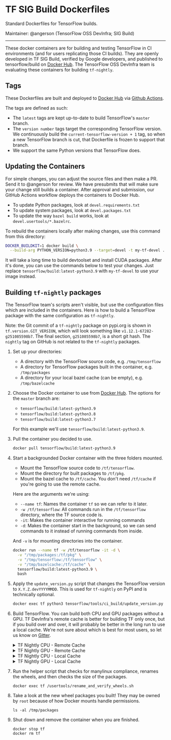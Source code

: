 # TF SIG Build Dockerfiles

Standard Dockerfiles for TensorFlow builds.

Maintainer: @angerson (TensorFlow OSS DevInfra; SIG Build)

* * *

These docker containers are for building and testing TensorFlow in CI
environments (and for users replicating those CI builds). They are openly
developed in TF SIG Build, verified by Google developers, and published to
tensorflow/build on [Docker Hub](https://hub.docker.com/r/tensorflow/build/).
The TensorFlow OSS DevInfra team is evaluating these containers for building
`tf-nightly`.

## Tags

These Dockerfiles are built and deployed to [Docker
Hub](https://hub.docker.com/r/tensorflow/build/) via [Github
Actions](https://github.com/tensorflow/build/blob/master/.github/workflows/docker.yml).

The tags are defined as such:

- The `latest` tags are kept up-to-date to build TensorFlow's `master` branch.
- The `version number` tags target the corresponding TensorFlow version. We
  continuously build the `current-tensorflow-version + 1` tag, so when a new
  TensorFlow branch is cut, that Dockerfile is frozen to support that branch.
- We support the same Python versions that TensorFlow does.

## Updating the Containers

For simple changes, you can adjust the source files and then make a PR. Send it
to @angerson for review. We have presubmits that will make sure your change
still builds a container. After approval and submission, our GitHub Actions
workflow deploys the containers to Docker Hub.

- To update Python packages, look at `devel.requirements.txt`
- To update system packages, look at `devel.packages.txt`
- To update the way `bazel build` works, look at `devel.usertools/*.bazelrc`.

To rebuild the containers locally after making changes, use this command from this
directory:

```bash
DOCKER_BUILDKIT=1 docker build \
  --build-arg PYTHON_VERSION=python3.9 --target=devel -t my-tf-devel .
```

It will take a long time to build devtoolset and install CUDA packages. After
it's done, you can use the commands below to test your changes. Just replace
`tensorflow/build:latest-python3.9` with `my-tf-devel` to use your image
instead.

## Building `tf-nightly` packages

The TensorFlow team's scripts aren't visible, but use the configuration files
which are included in the containers. Here is how to build a TensorFlow package
with the same configuration as `tf-nightly`.

Note: the Git commit of a `tf-nightly` package on pypi.org is shown in
`tf.version.GIT_VERSION`, which will look something like
`v1.12.1-67282-g251085598b7`. The final section, `g251085598b7`, is a short git
hash. The `nightly` tag on GitHub is not related to the `tf-nightly` packages. 

1. Set up your directories:

    - A directory with the TensorFlow source code, e.g. `/tmp/tensorflow`
    - A directory for TensorFlow packages built in the container, e.g. `/tmp/packages`
    - A directory for your local bazel cache (can be empty), e.g. `/tmp/bazelcache`

2. Choose the Docker container to use from [Docker
   Hub](https://hub.docker.com/r/tensorflow/build/tags). The options for the
   `master` branch are:

    - `tensorflow/build:latest-python3.9`
    - `tensorflow/build:latest-python3.8`
    - `tensorflow/build:latest-python3.7`

    For this example we'll use `tensorflow/build:latest-python3.9`.

3. Pull the container you decided to use.

    ```bash
    docker pull tensorflow/build:latest-python3.9
    ```
  
4. Start a backgrounded Docker container with the three folders mounted.

    - Mount the TensorFlow source code to `/tf/tensorflow`.
    - Mount the directory for built packages to `/tf/pkg`.
    - Mount the bazel cache to `/tf/cache`. You don't need `/tf/cache` if
      you're going to use the remote cache.
    
    Here are the arguments we're using:
    
    - `--name tf`: Names the container `tf` so we can refer to it later.
    - `-w /tf/tensorflow`: All commands run in the `/tf/tensorflow` directory,
      where the TF source code is.
    - `-it`: Makes the container interactive for running commands
    - `-d`: Makes the container start in the background, so we can send
      commands to it instead of running commands from inside.

    And `-v` is for mounting directories into the container.

    ```bash
    docker run --name tf -w /tf/tensorflow -it -d \
      -v "/tmp/packages:/tf/pkg" \
      -v "/tmp/tensorflow:/tf/tensorflow" \
      -v "/tmp/bazelcache:/tf/cache" \
      tensorflow/build:latest-python3.9 \
      bash
    ```
  
6. Apply the `update_version.py` script that changes the TensorFlow version to
   `X.Y.Z.devYYYYMMDD`. This is used for `tf-nightly` on PyPI and is technically
   optional.

    ```bash
    docker exec tf python3 tensorflow/tools/ci_build/update_version.py --nightly
    ```
  
7. Build TensorFlow. You can build both CPU and GPU packages without a GPU.  TF
   DevInfra's remote cache is better for building TF only once, but if you
   build over and over, it will probably be better in the long run to use a
   local cache. We're not sure about which is best for most users, so let us
   know on [Gitter](https://gitter.im/tensorflow/sig-build).

    <details><summary>TF Nightly CPU - Remote Cache</summary>

    Build the sources with Bazel:

    ```
    docker exec tf bazel --bazelrc=/usertools/cpu.bazelrc \
    build --config=sigbuild_remote_cache \
    tensorflow/tools/pip_package:build_pip_package
    ```

    And then construct the pip package:

    ```
    docker exec tf \
      ./bazel-bin/tensorflow/tools/pip_package/build_pip_package \
      /tf/pkg \
      --nightly_flag
    ```
    
    </details>

    <details><summary>TF Nightly GPU - Remote Cache</summary>

    Build the sources with Bazel:

    ```
    docker exec tf bazel --bazelrc=/usertools/gpu.bazelrc \
    build --config=sigbuild_remote_cache \
    tensorflow/tools/pip_package:build_pip_package
    ```
    
    And then construct the pip package:

    ```
    docker exec tf \
      ./bazel-bin/tensorflow/tools/pip_package/build_pip_package \
      /tf/pkg \
      --gpu \
      --nightly_flag
    ```
    
    </details>

    <details><summary>TF Nightly CPU - Local Cache</summary>

    Make sure you have a directory mounted to the Dockerfile in /tf/cache!

    Build the sources with Bazel:

    ```
    docker exec tf bazel --bazelrc=/usertools/cpu.bazelrc \
    build --config=sigbuild_local_cache \
    tensorflow/tools/pip_package:build_pip_package
    ```

    And then construct the pip package:

    ```
    docker exec tf \
      ./bazel-bin/tensorflow/tools/pip_package/build_pip_package \
      /tf/pkg \
      --nightly_flag
    ```
    
    </details>

    <details><summary>TF Nightly GPU - Local Cache</summary>

    Make sure you have a directory mounted to the Dockerfile in /tf/cache!

    Build the sources with Bazel:

    ```
    docker exec tf \
    bazel --bazelrc=/usertools/gpu.bazelrc \
    build --config=sigbuild_local_cache \
    tensorflow/tools/pip_package:build_pip_package
    ```
    
    And then construct the pip package:

    ```
    docker exec tf \
      ./bazel-bin/tensorflow/tools/pip_package/build_pip_package \
      /tf/pkg \
      --gpu \
      --nightly_flag
    ```
    
    </details>

8. Run the helper script that checks for manylinux compliance, renames the
   wheels, and then checks the size of the packages.

    ```
    docker exec tf /usertools/rename_and_verify_wheels.sh
    ```
  
9. Take a look at the new wheel packages you built! They may be owned by `root`
   because of how Docker mounts handle permissions.

    ```
    ls -al /tmp/packages
    ```

10. Shut down and remove the container when you are finished.

    ```
    docker stop tf
    docker rm tf
    ```
